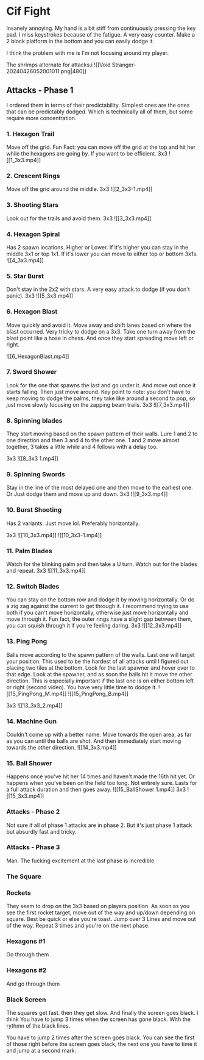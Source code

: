 # Cif Fight

Insanely annoying. My hand is a bit stiff from continuously pressing the key pad. I miss keystrokes because of the fatigue. A very easy counter. Make a 2 block platform in the bottom and you can easily dodge it.

I think the problem with me is I'm not focusing around my player.

The shrimps alternate for attacks.i
![[Void Stranger-20240426052001011.png|480]]

## Attacks - Phase 1

I ordered them in terms of their predictability. Simplest ones are the ones that can be predictably dodged. Which is technically all of them, but some require more concentration.

### 1. Hexagon Trail

Move off the grid.
Fun Fact: you can move off the grid at the top and hit her while the hexagons are going by. If you want to be efficient.
3x3
![[1_3x3.mp4]]

### 2. Crescent Rings

Move off the grid around the middle.
3x3
![[2_3x3-1.mp4]]

### 3. Shooting Stars

Look out for the trails and avoid them.
3x3
![[3_3x3.mp4]]

### 4. Hexagon Spiral

Has 2 spawn locations. Higher or Lower. If it's higher you can stay in the middle 3x1 or top 1x1. If it's lower you can move to either top or bottom 3x1s.
![[4_3x3.mp4]]

### 5. Star Burst

Don't stay in the 2x2 with stars. A very easy attack.to dodge (if you don't panic).
3x3
![[5_3x3.mp4]]

### 6. Hexagon Blast

Move quickly and avoid it. Move away and shift lanes based on where the blast occurred.
Very tricky to dodge on a 3x3. Take one turn away from the blast point like a hose in chess. And once they start spreading move left or right.

![[6_HexagonBlast.mp4]]

### 7. Sword Shower

Look for the one that spawns the last and go under it. And move out once it starts falling. Then just move around. Key point to note: you don't have to keep moving to dodge the palms, they take like around a second to pop, so just move slowly focusing on the zapping beam trails.
3x3
![[7_3x3.mp4]]

### 8. Spinning blades

They start moving based on the spawn pattern of their walls. Lure 1 and 2 to one direction and then 3 and 4 to the other one. 1 and 2 move almost together, 3 takes a little while and 4 follows with a delay too.

3x3
![[8_3x3 1.mp4]]

### 9. Spinning Swords

Stay in the line of the most delayed one and then move to the earliest one.
Or Just dodge them and move up and down.
3x3
![[9_3x3.mp4]]

### 10. Burst Shooting

Has 2 variants. Just move lol. Preferably horizontally.

3x3
![[10_3x3.mp4]]
![[10_3x3-1.mp4]]

### 11. Palm Blades

Watch for the blinking palm and then take a U turn. Watch out for the blades and repeat.
3x3
![[11_3x3.mp4]]

### 12. Switch Blades

You can stay on the bottom row and dodge it by moving horizontally. Or do a zig zag against the current to get through it. I recommend trying to use both if you can't move horizontally, otherwise just move horizontally and move through it.
Fun fact, the outer rings have a slight gap between them, you can squish through it if you're feeling daring.
3x3
![[12_3x3.mp4]]

### 13. Ping Pong

Balls move according to the spawn pattern of the walls. Last one will target your position. This used to be the hardest of all attacks until I figured out placing two tiles at the bottom. Look for the last spawner and hover over to that edge. Look at the spawner, and as soon the balls hit it move the other direction. This is especially important if the last one is on either bottom left or right (second video). You have very little time to dodge it.
![[15_PingPong_M.mp4]]
![[15_PingPong_B.mp4]]

3x3
![[13_3x3_2.mp4]]

### 14. Machine Gun

Couldn't come up with a better name. Move towards the open area, as far as you can until the balls are shot. And then immediately start moving towards the other direction.
![[14_3x3.mp4]]

### 15. Ball Shower

Happens once you've hit her 14 times and haven't made the 16th hit yet. Or happens when you've been on the field too long. Not entirely sure. Lasts for a full attack duration and then goes away.
![[15_BallShower 1.mp4]]
3x3
![[15_3x3.mp4]]

### Attacks - Phase 2

Not sure if all of phase 1 attacks are in phase 2. But it's just phase 1 attack but absurdly fast and tricky.

### Attacks - Phase 3

Man. The fucking excitement at the last phase is incredible

### The Square

### Rockets

They seem to drop on the 3x3 based on players position. As soon as you see the first rocket target, move out of the way and up/down depending on square. Best be quick or else you're toast.
Jump over 3 Lines and move out of the way. Repeat 3 times and you're on the next phase.

### Hexagons #1

Go through them

### Hexagons #2

And go through them

### Black Screen

The squares get fast. then they get slow. And finally the screen goes black.
I think You have to jump 3 times when the screen has gone black. With the rythmn of the black lines.

You have to jump 2 times after the screen goes black. You can see the first of those right before the screen goes black, the next one you have to time it and jump at a second mark.
